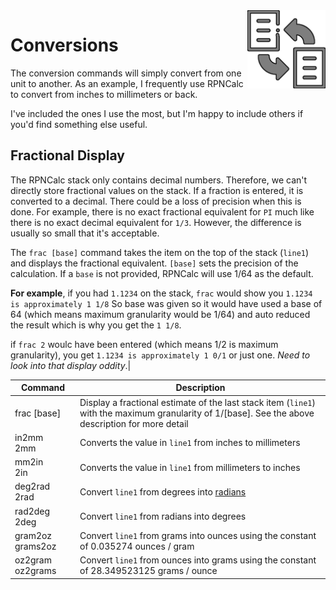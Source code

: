 <img align="right" width="125" src="../Images/Conversion.png">

# Conversions

The conversion commands will simply convert from one unit to another.  As an example, I frequently use RPNCalc to convert from inches to millimeters or back.

I've included the ones I use the most, but I'm happy to include others if you'd find something else useful.

## Fractional Display

The RPNCalc stack only contains decimal numbers.  Therefore, we can't directly store fractional values on the stack.  If a fraction is entered, it is converted to a decimal.  There could be a loss of precision when this is done.  For example, there is no exact fractional equivalent for `PI` much like there is no exact decimal equivalent for `1/3`.  However, the difference is usually so small that it's acceptable.

The `frac [base]` command takes the item on the top of the stack (`line1`) and displays the fractional equivalent.  `[base]` sets the precision of the calculation. If a `base` is not provided, RPNCalc will use 1/64 as the default.  

**For example**, if you had `1.1234` on the stack, `frac` would show you `1.1234 is approximately 1 1/8`  So base was given so it would have used a base of 64 (which means maximum granularity would be 1/64) and auto reduced the result which is why you get the `1 1/8`. 

if `frac 2` woulc have been entered (which means 1/2 is maximum granularity), you get `1.1234 is approximately 1 0/1` or just one.  *Need to look into that display oddity*.|


|<div style="width:90px">Command</div>|Description|
|-------|-----------|
|frac [base]|Display a fractional estimate of the last stack item (`line1`) with the maximum granularity of 1/[base]. See the above description for more detail|
|in2mm<br>2mm|Converts the value in `line1` from inches to millimeters|
|mm2in<br>2in|Converts the value in `line1` from millimeters to inches|
|deg2rad<br>2rad|Convert `line1` from degrees into [radians](https://en.wikipedia.org/wiki/Radian)|
|rad2deg<br>2deg|Convert `line1` from radians into degrees|
|gram2oz<br>grams2oz|Convert `line1` from grams into ounces using the constant of 0.035274 ounces / gram|
|oz2gram<br>oz2grams|Convert `line1` from ounces into grams using the constant of 28.349523125 grams / ounce|